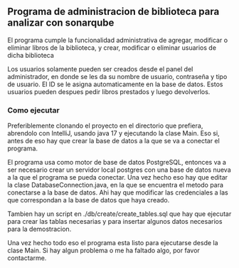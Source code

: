 ## Programa de administracion de biblioteca para analizar con sonarqube

El programa cumple la funcionalidad administrativa de agregar, modificar o eliminar libros de la biblioteca, y crear, modificar o eliminar usuarios de dicha biblioteca

Los usuarios solamente pueden ser creados desde el panel del administrador, en donde se les da su nombre de usuario, contraseña y tipo de usuario. El ID se le asigna automaticamente en la base de datos.
Estos usuarios pueden despues pedir libros prestados y luego devolverlos.


### Como ejecutar

Preferiblemente clonando el proyecto en el directorio que prefiera, abrendolo con IntelliJ, usando java 17 y ejecutando la clase Main. Eso si, antes de eso hay que crear la base de datos a la que se va a conectar el programa.

El programa usa como motor de base de datos PostgreSQL, entonces va a ser necesario crear un servidor local postgres con una base de datos nueva a la que el programa se pueda conectar. Una vez hecho eso hay que editar la clase DatabaseConnection.java, en la que se encuentra el metodo para conectarse a la base de datos. Ahi hay que modificar las credenciales a las que correspondan a la base de datos que haya creado.

Tambien hay un script en ./db/create/create_tables.sql que hay que ejecutar para crear las tablas necesarias y para insertar algunos datos necesarios para la demostracion.

Una vez hecho todo eso el programa esta listo para ejecutarse desde la clase Main. Si hay algun problema o me ha faltado algo, por favor contactarme.

